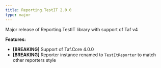 ```yaml
---
title: Reporting.TestIT 2.0.0
type: major
---
```


Major release of Reporting.TestIT library with support of Taf v4

**Features:**

* **[BREAKING]** Support of Taf.Core 4.0.0
* **[BREAKING]** Reporter instance renamed to `TestItReporter` to match other reporters style